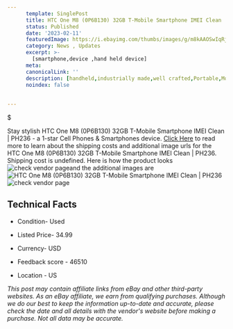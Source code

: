 ```yaml
---
      template: SinglePost
      title: HTC One M8 (0P6B130) 32GB T-Mobile Smartphone IMEI Clean | PH236
      status: Published
      date: '2023-02-11'
      featuredImage: https://i.ebayimg.com/thumbs/images/g/m8kAAOSwIqRjuLTQ/s-l225.jpg
      category: News , Updates
      excerpt: >-
        [smartphone,device ,hand held device]
      meta:
      canonicalLink: ''
      description: [handheld,industrially made,well crafted,Portable,Mobile,Compact,Convenient,Lightweight,Maneuverable,Man-portable,Miniature,Carriable,Hand-held,Light,Holdable,Transportable,Mobile device,Pocket-sized,On-the-go,Wireless,Cordless,Compact size,Convenient size, smartphone,device ,hand held device]
      noindex: false
      
        
---
```

$

Stay stylish HTC One M8 (0P6B130) 32GB T-Mobile Smartphone IMEI Clean | PH236 - a 1-star Cell Phones & Smartphones device. [Click Here](https://www.ebay.com/itm/334693424754?hash=item4ded485e72%3Ag%3Am8kAAOSwIqRjuLTQ&mkevt=1&mkcid=1&mkrid=711-53200-19255-0&campid=%253CePNCampaignId%253E&customid=%253CreferenceId%253E&toolid=10049) to read more to learn about the shipping costs and additional image urls for the HTC One M8 (0P6B130) 32GB T-Mobile Smartphone IMEI Clean | PH236. Shipping cost is undefined. Here is how the product looks ![check vendor page](https://i.ebayimg.com/thumbs/images/g/m8kAAOSwIqRjuLTQ/s-l225.jpg)and the additional images are![HTC One M8 (0P6B130) 32GB T-Mobile Smartphone IMEI Clean | PH236](https://i.ebayimg.com/images/g/m8kAAOSwIqRjuLTQ/s-l1600.jpg)![check vendor page](https://origin-galleryplus.ebayimg.com/ws/web/334693424754_2_0_1/225x225.jpg,https://origin-galleryplus.ebayimg.com/ws/web/334693424754_3_0_1/225x225.jpg,https://origin-galleryplus.ebayimg.com/ws/web/334693424754_4_0_1/225x225.jpg,https://origin-galleryplus.ebayimg.com/ws/web/334693424754_5_0_1/225x225.jpg,https://origin-galleryplus.ebayimg.com/ws/web/334693424754_6_0_1/225x225.jpg,https://origin-galleryplus.ebayimg.com/ws/web/334693424754_7_0_1/225x225.jpg,https://origin-galleryplus.ebayimg.com/ws/web/334693424754_8_0_1/225x225.jpg,https://origin-galleryplus.ebayimg.com/ws/web/334693424754_9_0_1/225x225.jpg)



 ## Technical Facts 



     
      

 - Condition- Used 


      

 - Listed Price- 34.99 


      

 - Currency- USD 


      

 - Feedback score - 46510 


      

 - Location - US 


      
      

 *_This post may contain affiliate links from eBay and other third-party websites. As an eBay affiliate, we earn from qualifying purchases. Although we do our best to keep the information up-to-date and accurate, please check the date and all details with the vendor's website before making a purchase. Not all data may be accurate._*






